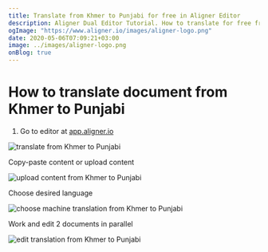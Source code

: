 ```yaml
---
title: Translate from Khmer to Punjabi for free in Aligner Editor
description: Aligner Dual Editor Tutorial. How to translate for free from Khmer to Punjabi. Aligner is multilingual document management platform. 
ogImage: "https://www.aligner.io/images/aligner-logo.png"
date: 2020-05-06T07:09:21+03:00
image: ../images/aligner-logo.png
onBlog: true
---
```


# How to translate document from Khmer to Punjabi

1. Go to editor at [app.aligner.io](https://app.aligner.io "Aligner App web page")

![translate from Khmer to Punjabi](../aligner-blank-editor.png "translate from Khmer to Punjabi")

Copy-paste content or upload content

![upload content from Khmer to Punjabi](../aligner-uploaded-document.png "upload content from Khmer to Punjabi")

Choose desired language

![choose machine translation from Khmer to Punjabi](../aligner-language-dropdown.png "choose machine translation from Khmer to Punjabi")

Work and edit 2 documents in parallel

![edit translation from Khmer to Punjabi](../aligner-double-sitded-editor.png "edit translation from Khmer to Punjabi")

